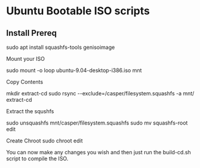 Ubuntu Bootable ISO scripts
===========================

Install Prereq
--------------

sudo apt install squashfs-tools genisoimage

Mount your ISO

sudo mount -o loop ubuntu-9.04-desktop-i386.iso mnt

Copy Contents

mkdir extract-cd
sudo rsync --exclude=/casper/filesystem.squashfs -a mnt/ extract-cd

Extract the squshfs

sudo unsquashfs mnt/casper/filesystem.squashfs
sudo mv squashfs-root edit

Create Chroot
sudo chroot edit

You can now make any changes you wish and then just run the build-cd.sh script to compile the ISO.
